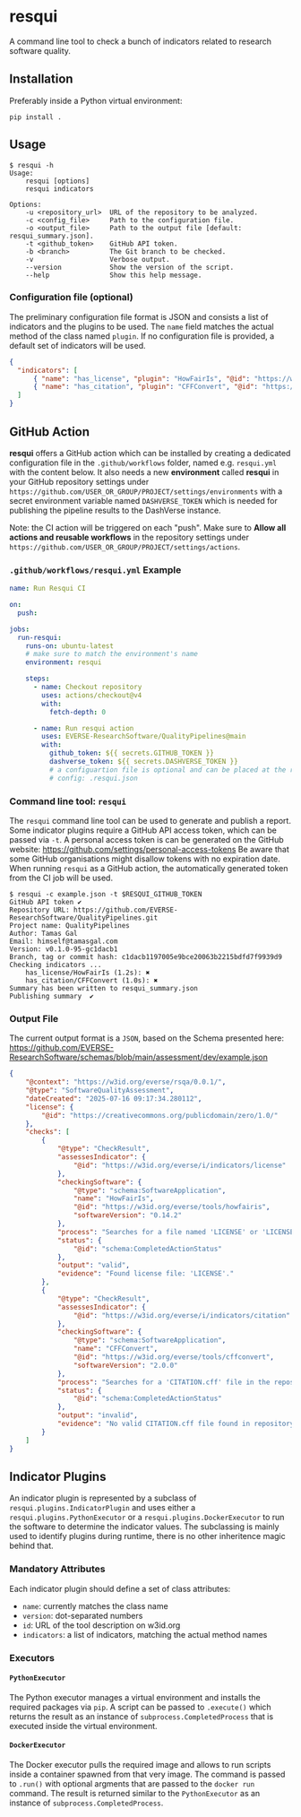 # resqui

A command line tool to check a bunch of indicators related to research software
quality.

## Installation

Preferably inside a Python virtual environment:

```
pip install .
```

## Usage

```
$ resqui -h
Usage:
    resqui [options]
    resqui indicators

Options:
    -u <repository_url>  URL of the repository to be analyzed.
    -c <config_file>     Path to the configuration file.
    -o <output_file>     Path to the output file [default: resqui_summary.json].
    -t <github_token>    GitHub API token.
    -b <branch>          The Git branch to be checked.
    -v                   Verbose output.
    --version            Show the version of the script.
    --help               Show this help message.
```

### Configuration file (optional)

The preliminary configuration file format is JSON and consists a list
of indicators and the plugins to be used. The `name` field matches the
actual method of the class named `plugin`. If no configuration file is
provided, a default set of indicators will be used.

```json
{
  "indicators": [
	  { "name": "has_license", "plugin": "HowFairIs", "@id": "https://w3id.org/everse/i/indicators/license" },
	  { "name": "has_citation", "plugin": "CFFConvert", "@id": "https://w3id.org/everse/i/indicators/citation" }
  ]
}
```

## GitHub Action

**resqui** offers a GitHub action which can be installed by creating a dedicated
configuration file in the `.github/workflows` folder, named e.g. `resqui.yml`
with the content below. It also needs a new **environment** called **resqui** in
your GitHub repository settings under
`https://github.com/USER_OR_GROUP/PROJECT/settings/environments` with a secret
environment variable named `DASHVERSE_TOKEN` which is needed for publishing the
pipeline results to the DashVerse instance.

Note: the CI action will be triggered on each "push". Make sure to **Allow all
actions and reusable workflows** in the repository settings under
`https://github.com/USER_OR_GROUP/PROJECT/settings/actions`.

### `.github/workflows/resqui.yml` Example

``` yaml
name: Run Resqui CI

on:
  push:

jobs:
  run-resqui:
    runs-on: ubuntu-latest
    # make sure to match the environment's name
    environment: resqui

    steps:
      - name: Checkout repository
        uses: actions/checkout@v4
        with:
          fetch-depth: 0

      - name: Run resqui action
        uses: EVERSE-ResearchSoftware/QualityPipelines@main
        with:
          github_token: ${{ secrets.GITHUB_TOKEN }}
          dashverse_token: ${{ secrets.DASHVERSE_TOKEN }}
          # a configuartion file is optional and can be placed at the root of the repository
          # config: .resqui.json
```



### Command line tool: `resqui`

The `resqui` command line tool can be used to generate and publish a report.
Some indicator plugins require a GitHub API access token, which can be passed via `-t`.
A personal access token is can be generated on the GitHub
website: https://github.com/settings/personal-access-tokens
Be aware that some GitHub organisations might disallow tokens with no expiration date.
When running `resqui` as a GitHub action, the automatically generated token from the CI
job will be used.

```
$ resqui -c example.json -t $RESQUI_GITHUB_TOKEN
GitHub API token ✔
Repository URL: https://github.com/EVERSE-ResearchSoftware/QualityPipelines.git
Project name: QualityPipelines
Author: Tamas Gal
Email: himself@tamasgal.com
Version: v0.1.0-95-gc1dacb1
Branch, tag or commit hash: c1dacb1197005e9bce20063b2215bdfd7f9939d9
Checking indicators ...
    has_license/HowFairIs (1.2s): ✖
    has_citation/CFFConvert (1.0s): ✖
Summary has been written to resqui_summary.json
Publishing summary  ✔
```

### Output File

The current output format is a `JSON`, based on the Schema presented here: https://github.com/EVERSE-ResearchSoftware/schemas/blob/main/assessment/dev/example.json

```json
{
    "@context": "https://w3id.org/everse/rsqa/0.0.1/",
    "@type": "SoftwareQualityAssessment",
    "dateCreated": "2025-07-16 09:17:34.280112",
    "license": {
        "@id": "https://creativecommons.org/publicdomain/zero/1.0/"
    },
    "checks": [
        {
            "@type": "CheckResult",
            "assessesIndicator": {
                "@id": "https://w3id.org/everse/i/indicators/license"
            },
            "checkingSoftware": {
                "@type": "schema:SoftwareApplication",
                "name": "HowFairIs",
                "@id": "https://w3id.org/everse/tools/howfairis",
                "softwareVersion": "0.14.2"
            },
            "process": "Searches for a file named 'LICENSE' or 'LICENSE.md' in the repository root.",
            "status": {
                "@id": "schema:CompletedActionStatus"
            },
            "output": "valid",
            "evidence": "Found license file: 'LICENSE'."
        },
        {
            "@type": "CheckResult",
            "assessesIndicator": {
                "@id": "https://w3id.org/everse/i/indicators/citation"
            },
            "checkingSoftware": {
                "@type": "schema:SoftwareApplication",
                "name": "CFFConvert",
                "@id": "https://w3id.org/everse/tools/cffconvert",
                "softwareVersion": "2.0.0"
            },
            "process": "Searches for a 'CITATION.cff' file in the repository root and validates its syntax.",
            "status": {
                "@id": "schema:CompletedActionStatus"
            },
            "output": "invalid",
            "evidence": "No valid CITATION.cff file found in repository root."
        }
    ]
}
```
## Indicator Plugins

An indicator plugin is represented by a subclass of
`resqui.plugins.IndicatorPlugin` and uses either a
`resqui.plugins.PythonExecutor` or a `resqui.plugins.DockerExecutor` to run the
software to determine the indicator values.
The subclassing is mainly used to identify plugins during runtime,
there is no other inheritence magic behind that.

### Mandatory Attributes

Each indicator plugin should define a set of class attributes:

- `name`: currently matches the class name
- `version`: dot-separated numbers
- `id`: URL of the tool description on w3id.org
- `indicators`: a list of indicators, matching the actual method names

### Executors

#### `PythonExecutor`

The Python executor manages a virtual environment and installs the required
packages via `pip`. A script can be passed to `.execute()` which returns the
result as an instance of `subprocess.CompletedProcess` that is executed inside
the virtual environment.

#### `DockerExecutor`

The Docker executor pulls the required image and allows to run scripts inside a
container spawned from that very image. The command is passed to `.run()` with
optional argments that are passed to the `docker run` command. The result is
returned similar to the `PythonExecutor` as an instance of
`subprocess.CompletedProcess`.
